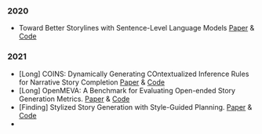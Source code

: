 
### 2020
- Toward Better Storylines with Sentence-Level Language Models   [Paper](https://aclanthology.org/2020.acl-main.666.pdf) & [Code](https://github.com/google-research/google-research/tree/master/better_storylines)
### 2021
- [Long] COINS: Dynamically Generating COntextualized Inference Rules for Narrative Story Completion [Paper](https://arxiv.org/pdf/2106.02497v1.pdf) & [Code](https://github.com/Heidelberg-NLP/COINS)
- [Long] OpenMEVA: A Benchmark for Evaluating Open-ended Story Generation Metrics. [Paper](https://arxiv.org/pdf/2105.08920v1.pdf) & [Code](https://github.com/thu-coai/OpenMEVA)
- [Finding] Stylized Story Generation with Style-Guided Planning. [Paper](https://arxiv.org/pdf/2105.08625v3.pdf) & [Code](https://github.com/thu-coai/Stylized-Story-Generation-with-Style-Guided-Planning)
- 
